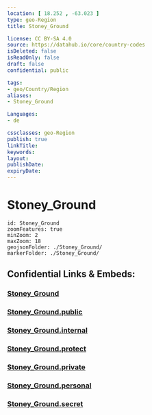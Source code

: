 ```yaml
---
location: [ 18.252 , -63.023 ] 
type: geo-Region
title: Stoney_Ground

license: CC BY-SA 4.0
source: https://datahub.io/core/country-codes
isDeleted: false
isReadOnly: false
draft: false
confidential: public

tags:
- geo/Country/Region
aliases:
- Stoney_Ground

Languages:
- de

cssclasses: geo-Region
publish: true
linkTitle: 
keywords: 
layout: 
publishDate: 
expiryDate: 
---
```


# Stoney_Ground

```leaflet
id: Stoney_Ground
zoomFeatures: true 
minZoom: 2 
maxZoom: 18
geojsonFolder: ./Stoney_Ground/
markerFolder: ./Stoney_Ground/
```


## Confidential Links & Embeds: 

### [Stoney_Ground](/_Standards/Earth/Continent/America~Caribbean/Anguilla/Counties~Anguilla/Stoney_Ground.md) 

### [Stoney_Ground.public](/_public/Earth/Continent/America~Caribbean/Anguilla/Counties~Anguilla/Stoney_Ground.public.md) 

### [Stoney_Ground.internal](/_internal/Earth/Continent/America~Caribbean/Anguilla/Counties~Anguilla/Stoney_Ground.internal.md) 

### [Stoney_Ground.protect](/_protect/Earth/Continent/America~Caribbean/Anguilla/Counties~Anguilla/Stoney_Ground.protect.md) 

### [Stoney_Ground.private](/_private/Earth/Continent/America~Caribbean/Anguilla/Counties~Anguilla/Stoney_Ground.private.md) 

### [Stoney_Ground.personal](/_personal/Earth/Continent/America~Caribbean/Anguilla/Counties~Anguilla/Stoney_Ground.personal.md) 

### [Stoney_Ground.secret](/_secret/Earth/Continent/America~Caribbean/Anguilla/Counties~Anguilla/Stoney_Ground.secret.md)

